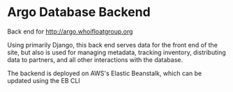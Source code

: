 # Argo Database Backend
Back end for http://argo.whoifloatgroup.org

Using primarily Django, this back end serves data for the front end of the site, but also is used for managing metadata,
tracking inventory, distributing data to partners, and all other interactions with the database.

The backend is deployed on AWS's Elastic Beanstalk, which can be updated using the EB CLI
